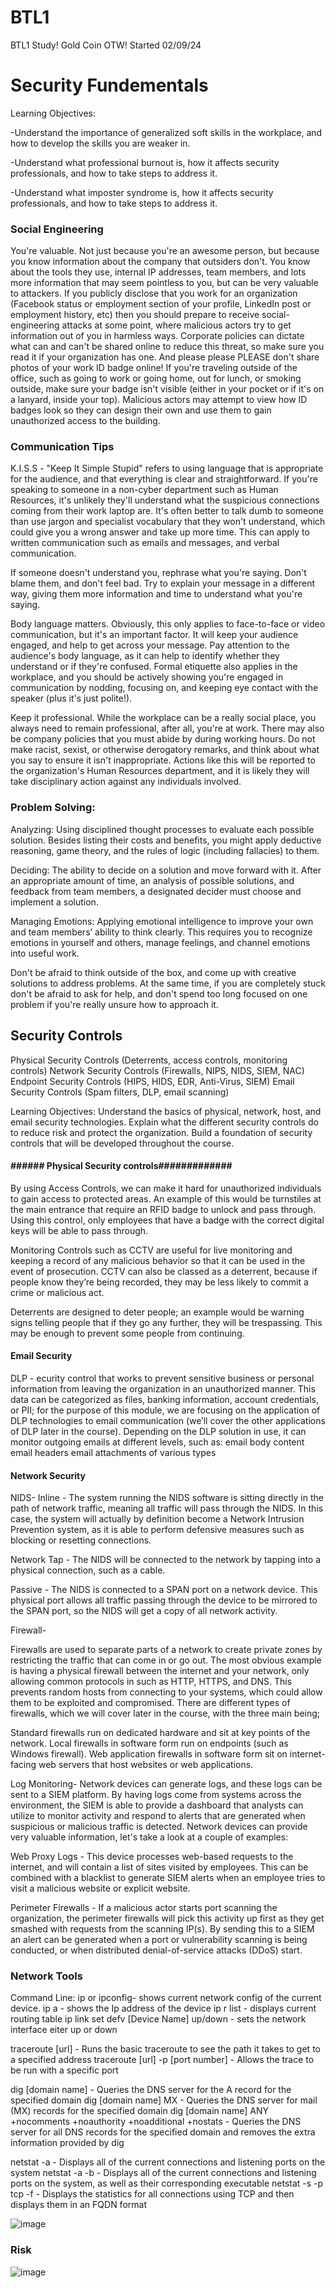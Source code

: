 # BTL1
BTL1 Study! Gold Coin OTW! Started 02/09/24



# Security Fundementals

Learning Objectives:

-Understand the importance of generalized soft skills in the workplace, and how to develop the skills you are weaker in.

-Understand what professional burnout is, how it affects security professionals, and how to take steps to address it.

-Understand what imposter syndrome is, how it affects security professionals, and how to take steps to address it.


### Social Engineering
You're valuable. Not just because you're an awesome person, but because you know information about the company that outsiders don't. You know about the tools they use, internal IP addresses, team members, and lots more information that may seem pointless to you, but can be very valuable to attackers. If you publicly disclose that you work for an organization (Facebook status or employment section of your profile, LinkedIn post or employment history, etc) then you should prepare to receive social-engineering attacks at some point, where malicious actors try to get information out of you in harmless ways. Corporate policies can dictate what can and can't be shared online to reduce this threat, so make sure you read it if your organization has one. And please please PLEASE don't share photos of your work ID badge online! If you're traveling outside of the office, such as going to work or going home, out for lunch, or smoking outside, make sure your badge isn't visible (either in your pocket or if it's on a lanyard, inside your top). Malicious actors may attempt to view how ID badges look so they can design their own and use them to gain unauthorized access to the building.

### Communication Tips

K.I.S.S - "Keep It Simple Stupid" refers to using language that is appropriate for the audience, and that everything is clear and straightforward. If you're speaking to someone in a non-cyber department such as Human Resources, it's unlikely they'll understand what the suspicious connections coming from their work laptop are. It's often better to talk dumb to someone than use jargon and specialist vocabulary that they won't understand, which could give you a wrong answer and take up more time. This can apply to written communication such as emails and messages, and verbal communication.

If someone doesn't understand you, rephrase what you're saying. Don't blame them, and don't feel bad. Try to explain your message in a different way, giving them more information and time to understand what you're saying.

Body language matters. Obviously, this only applies to face-to-face or video communication, but it's an important factor. It will keep your audience engaged, and help to get across your message. Pay attention to the audience's body language, as it can help to identify whether they understand or if they're confused. Formal etiquette also applies in the workplace, and you should be actively showing you're engaged in communication by nodding, focusing on, and keeping eye contact with the speaker (plus it's just polite!).

Keep it professional. While the workplace can be a really social place, you always need to remain professional, after all, you're at work. There may also be company policies that you must abide by during working hours. Do not make racist, sexist, or otherwise derogatory remarks, and think about what you say to ensure it isn't inappropriate. Actions like this will be reported to the organization's Human Resources department, and it is likely they will take disciplinary action against any individuals involved.

### Problem Solving:

Analyzing: Using disciplined thought processes to evaluate each possible solution. Besides listing their costs and benefits, you might apply deductive reasoning, game theory, and the rules of logic (including fallacies) to them.
 
Deciding: The ability to decide on a solution and move forward with it. After an appropriate amount of time, an analysis of possible solutions, and feedback from team members, a designated decider must choose and implement a solution.
 
Managing Emotions: Applying emotional intelligence to improve your own and team members’ ability to think clearly. This requires you to recognize emotions in yourself and others, manage feelings, and channel emotions into useful work.
 

Don't be afraid to think outside of the box, and come up with creative solutions to address problems. At the same time, if you are completely stuck don't be afraid to ask for help, and don't spend too long focused on one problem if you're really unsure how to approach it.

## Security Controls

Physical Security Controls (Deterrents, access controls, monitoring controls) 
Network Security Controls (Firewalls, NIPS, NIDS, SIEM, NAC) 
Endpoint Security Controls (HIPS, HIDS, EDR, Anti-Virus, SIEM) 
Email Security Controls (Spam filters, DLP, email scanning) 

Learning Objectives: 
Understand the basics of physical, network, host, and email security technologies.
Explain what the different security controls do to reduce risk and protect the organization.
Build a foundation of security controls that will be developed throughout the course.

#### ######  Physical Security controls#############

By using Access Controls, we can make it hard for unauthorized individuals to gain access to protected areas. An example of this would be turnstiles at the main entrance that require an RFID badge to unlock and pass through. Using this control, only employees that have a badge with the correct digital keys will be able to pass through.

Monitoring Controls such as CCTV are useful for live monitoring and keeping a record of any malicious behavior so that it can be used in the event of prosecution. CCTV can also be classed as a deterrent, because if people know they’re being recorded, they may be less likely to commit a crime or malicious act.

Deterrents are designed to deter people; an example would be warning signs telling people that if they go any further, they will be trespassing. This may be enough to prevent some people from continuing.


#### Email Security

DLP - ecurity control that works to prevent sensitive business or personal information from leaving the organization in an unauthorized manner. This data can be categorized as files, banking information, account credentials, or PII; for the purpose of this module, we are focusing on the application of DLP technologies to email communication (we’ll cover the other applications of DLP later in the course). Depending on the DLP solution in use, it can monitor outgoing emails at different levels, such as:
email body content
email headers
email attachments of various types

#### Network Security

NIDS- 
Inline - The system running the NIDS software is sitting directly in the path of network traffic, meaning all traffic will pass through the NIDS. In this case, the system will actually by definition become a Network Intrusion Prevention system, as it is able to perform defensive measures such as blocking or resetting connections.

Network Tap - The NIDS will be connected to the network by tapping into a physical connection, such as a cable.

Passive - The NIDS is connected to a SPAN port on a network device. This physical port allows all traffic passing through the device to be mirrored to the SPAN port, so the NIDS will get a copy of all network activity.

Firewall-

Firewalls are used to separate parts of a network to create private zones by restricting the traffic that can come in or go out. The most obvious example is having a physical firewall between the internet and your network, only allowing common protocols in such as HTTP, HTTPS, and DNS. This prevents random hosts from connecting to your systems, which could allow them to be exploited and compromised. There are different types of firewalls, which we will cover later in the course, with the three main being;

Standard firewalls run on dedicated hardware and sit at key points of the network.
Local firewalls in software form run on endpoints (such as Windows firewall).
Web application firewalls in software form sit on internet-facing web servers that host websites or web applications.

Log Monitoring- 
Network devices can generate logs, and these logs can be sent to a SIEM platform. By having logs come from systems across the environment, the SIEM is able to provide a dashboard that analysts can utilize to monitor activity and respond to alerts that are generated when suspicious or malicious traffic is detected. Network devices can provide very valuable information, let's take a look at a couple of examples:

Web Proxy Logs - This device processes web-based requests to the internet, and will contain a list of sites visited by employees. This can be combined with a blacklist to generate SIEM alerts when an employee tries to visit a malicious website or explicit website.

Perimeter Firewalls - If a malicious actor starts port scanning the organization, the perimeter firewalls will pick this activity up first as they get smashed with requests from the scanning IP(s). By sending this to a SIEM an alert can be generated when a port or vulnerability scanning is being conducted, or when distributed denial-of-service attacks (DDoS) start.

### Network Tools

Command Line:
ip or ipconfig- shows current network config of the current device.
ip a - shows the Ip address of the device
ip r list - displays current routing table
ip link set defv [Device Name] up/down - sets the network interface eiter up or down

traceroute [url] - Runs the basic traceroute to see the path it takes to get to a specified address
traceroute [url] -p [port number] - Allows the trace to be run with a specific port

dig [domain name] - Queries the DNS server for the A record for the specified domain
dig [domain name] MX - Queries the DNS server for mail (MX) records for the specified domain
dig [domain name] ANY +nocomments +noauthority +noadditional +nostats - Queries the DNS server for all DNS records for the specified domain and removes the extra information provided by dig

netstat -a - Displays all of the current connections and listening ports on the system
netstat -a -b - Displays all of the current connections and listening ports on the system, as well as their corresponding executable
netstat -s -p tcp -f - Displays the statistics for all connections using TCP and then displays them in an FQDN format

![image](https://github.com/RepTambe/BTL1/assets/56054621/acef4da0-075f-4872-81be-3e495e2bd9ae)

### Risk
![image](https://github.com/RepTambe/BTL1/assets/56054621/23618832-43d2-46bf-bca6-9251e5079085)
